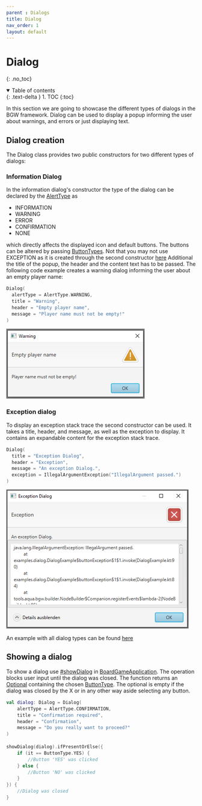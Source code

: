 ```yaml
---
parent : Dialogs
title: Dialog 
nav_order: 1 
layout: default
---
```


# Dialog
{: .no_toc}
<details open markdown="block">
  <summary>
    Table of contents
  </summary>
  {: .text-delta }
1. TOC
{:toc}
</details>

In this section we are going to showcase the different types of dialogs in the BGW framework. Dialog can be used to
display a popup informing the user about warnings, and errors or just displaying text.

## Dialog creation

The Dialog class provides two public constructors for two different types of dialogs:

### Information Dialog
In the information dialog's constructor the type of the dialog can be declared by the [AlertType](https://tudo-aqua.github.io/bgw/kotlin-docs/bgw-core/tools.aqua.bgw.dialog/-alert-type/) as

* INFORMATION
* WARNING
* ERROR
* CONFIRMATION
* NONE

which directly affects the displayed icon and default buttons. The buttons can be altered by passing [ButtonTypes](https://tudo-aqua.github.io/bgw/kotlin-docs/bgw-core/tools.aqua.bgw.dialog/-button-type/s).  Not that you may not use EXCEPTION as it is created through the second constructor [here](https://tudo-aqua.github.io/bgw/dialog/dialog.html#exception%20dialog)
Additional the title of the popup, the header and the content text has to be passed.
The following code example creates a warning dialog informing the user about an empty player name:

````kotlin
Dialog(
  alertType = AlertType.WARNING,
  title = "Warning",
  header = "Empty player name",
  message = "Player name must not be empty!"
)
````
![warning_dialog](warning_dialog.png)

### Exception dialog
To display an exception stack trace the second constructor can be used. It takes a title, header, and message, as well as the exception to display.
It contains an expandable content for the exception stack trace.

````kotlin
Dialog(
  title = "Exception Dialog",
  header = "Exception",
  message = "An exception Dialog.",
  exception = IllegalArgumentException("IllegalArgument passed.")
)
````
![exception_dialog](exception_dialog.png)

An example with all dialog types can be found [here](https://github.com/tudo-aqua/bgw/blob/documentation/bgw-docs-examples/src/main/kotlin/examples/dialog/DialogExample.kt)

## Showing a dialog
To show a dialog use [#showDialog](https://tudo-aqua.github.io/bgw/kotlin-docs/bgw-core/tools.aqua.bgw.core/-board-game-application/show-dialog.html) in [BoardGameApplication](https://tudo-aqua.github.io/bgw/kotlin-docs/bgw-core/tools.aqua.bgw.core/-board-game-application/index.html).
The operation blocks user input until the dialog was closed. The function returns an [Optional](https://docs.oracle.com/javase/8/docs/api/java/util/Optional.html) containing the chosen [ButtonType](https://tudo-aqua.github.io/bgw/kotlin-docs/bgw-core/tools.aqua.bgw.dialog/-button-type/index.html). The optional is empty if the dialog was closed by the X or in any other way aside selecting any button.

````kotlin
val dialog: Dialog = Dialog(
	alertType = AlertType.CONFIRMATION,
	title = "Confirmation required",
	header = "Confirmation",
	message = "Do you really want to proceed?"
)

showDialog(dialog).ifPresentOrElse({
	if (it == ButtonType.YES) {
		//Button 'YES' was clicked
	} else {
		//Button 'NO' was clicked
	}
}) {
	//Dialog was closed
}
````
